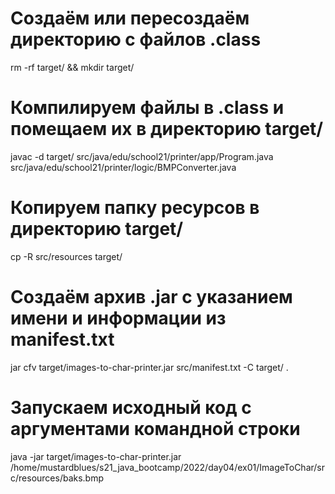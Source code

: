# Создаём или пересоздаём директорию с файлов .class
rm -rf target/ && mkdir target/

# Компилируем файлы в .class и помещаем их в директорию target/
javac -d target/ src/java/edu/school21/printer/app/Program.java src/java/edu/school21/printer/logic/BMPConverter.java

# Копируем папку ресурсов в директорию target/
cp -R src/resources target/

# Создаём архив .jar с указанием имени и информации из manifest.txt
jar cfv target/images-to-char-printer.jar src/manifest.txt -C target/ .

# Запускаем исходный код с аргументами командной строки
java -jar target/images-to-char-printer.jar /home/mustardblues/s21_java_bootcamp/2022/day04/ex01/ImageToChar/src/resources/baks.bmp